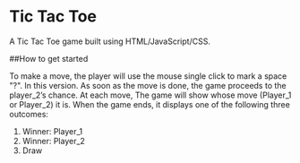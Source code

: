 # Tic Tac Toe

A Tic Tac Toe game built using HTML/JavaScript/CSS.

##How to get started

To make a move, the player will use the mouse single click to mark a space "?". In this version. As soon as the move is done, the game proceeds to the player_2’s chance.
At each move, The game will show whose move (Player_1 or Player_2) it is. When the game ends, it displays one of the following three outcomes:
1. Winner: Player_1
2. Winner: Player_2
3. Draw